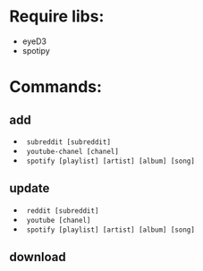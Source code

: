 # Require libs:
+ eyeD3
+ spotipy

# Commands:
## add
+ ` subreddit [subreddit]`
+ ` youtube-chanel [chanel]`
+ ` spotify [playlist] [artist] [album] [song]`

## update
+ ` reddit [subreddit]`
+ ` youtube [chanel]`
+ ` spotify [playlist] [artist] [album] [song]`

## download
